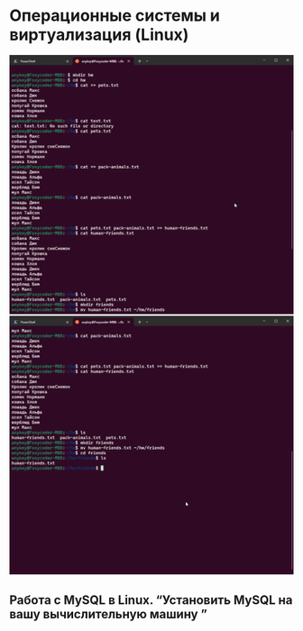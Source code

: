 # Операционные системы и виртуализация (Linux)

![screenshoot1](hw1.png)
![screenshoot2](hw2.png)

## Работа с MySQL в Linux. “Установить MySQL на вашу вычислительную машину ” 

